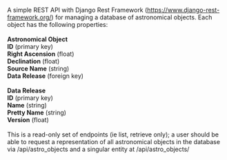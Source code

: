A simple REST API with Django Rest Framework (https://www.django-rest-framework.org/) for managing a database of astronomical objects. 
Each object has the following properties:<br />
<br />
**Astronomical Object** <br />
**ID** (primary key) <br />
**Right Ascension** (float) <br />
**Declination** (float) <br />
**Source Name** (string) <br />
**Data Release** (foreign key)<br />
<br />
**Data Release** <br />
**ID** (primary key) <br />
**Name** (string) <br />
**Pretty Name** (string) <br />
**Version** (float) <br />
<br />
This is a read-only set of endpoints (ie list, retrieve only); a user should be able to request a representation of all astronomical objects in the database via /api/astro_objects and a singular entity at /api/astro_objects/<id> 
